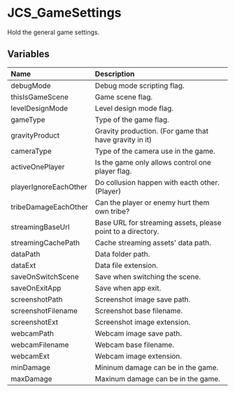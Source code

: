 # JCS_GameSettings

Hold the general game settings.

## Variables

| Name                  | Description                                                 |
|:----------------------|:------------------------------------------------------------|
| debugMode             | Debug mode scripting flag.                                  |
| thisIsGameScene       | Game scene flag.                                            |
| levelDesignMode       | Level design mode flag.                                     |
| gameType              | Type of the game flag.                                      |
| gravityProduct        | Gravity production. (For game that have gravity in it)      |
| cameraType            | Type of the camera use in the game.                         |
| activeOnePlayer       | Is the game only allows control one player flag.            |
| playerIgnoreEachOther | Do collusion happen with eacth other. (Player)              |
| tribeDamageEachOther  | Can the player or enemy hurt them own tribe?                |
| streamingBaseUrl      | Base URL for streaming assets, please point to a directory. |
| streamingCachePath    | Cache streaming assets' data path.                          |
| dataPath              | Data folder path.                                           |
| dataExt               | Data file extension.                                        |
| saveOnSwitchScene     | Save when switching the scene.                              |
| saveOnExitApp         | Save when app exit.                                         |
| screenshotPath        | Screenshot image save path.                                 |
| screenshotFilename    | Screenshot base filename.                                   |
| screenshotExt         | Screenshot image extension.                                 |
| webcamPath            | Webcam image save path.                                     |
| webcamFilename        | Webcam base filename.                                       |
| webcamExt             | Webcam image extension.                                     |
| minDamage             | Mininum damage can be in the game.                          |
| maxDamage             | Maxinum damage can be in the game.                          |
